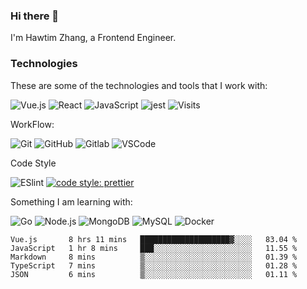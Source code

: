### Hi there 👋

I'm Hawtim Zhang, a Frontend Engineer.

### Technologies

These are some of the technologies and tools that I work with:

![Vue.js](https://img.shields.io/badge/-Vue.js%20-%2335495e.svg?&style=flat-square&logo=vue.js&logoColor=%234FC08D)
![React](https://img.shields.io/badge/-React%20-%2320232a.svg?&style=flat-square&logo=react&logoColor=%2361DAFB)
![JavaScript](https://img.shields.io/badge/-JavaScript-black?style=flat-square&logo=javascript)
![jest](https://jestjs.io/img/jest-badge.svg) 
![Visits](https://badges.pufler.dev/visits/hawtim/hawtim)

WorkFlow: 

![Git](https://img.shields.io/badge/-Git-black?style=flat-square&logo=git)
![GitHub](https://img.shields.io/badge/-Github-%23100000.svg?&style=flat-square&logo=github&logoColor=white)
![Gitlab](https://img.shields.io/badge/-Gitlab-%23330f63.svg?&style=flat-square&logo=gitlab&logoColor=white)
![VSCode](https://img.shields.io/badge/-VSCode-007ACC?style=flat-square&logo=visual-studio-code&logoColor=white)


Code Style

![ESlint](https://img.shields.io/badge/-ESlint-4B32C3?style=flat-square&logo=eslint)
[![code style: prettier](https://img.shields.io/badge/code_style-prettier-ff69b4.svg?style=flat-square)](https://github.com/prettier/prettier)


Something I am learning with:

![Go](https://img.shields.io/badge/-Go-%2300ADD8.svg?&style=flat-square&logo=go&logoColor=white)
![Node.js](https://img.shields.io/badge/-Node.js-339933?style=flat-square&logo=Node.js&logoColor=white)
![MongoDB](https://img.shields.io/badge/-MongoDB-black?style=flat-square&logo=mongodb)
![MySQL](https://img.shields.io/badge/-MySQL-4479A1?style=flat-square&logo=mysql&logoColor=white)
![Docker](https://img.shields.io/badge/-Docker-2496ED?style=flat-square&logo=docker&logoColor=white)


<!--START_SECTION:waka-->
```text
Vue.js       8 hrs 11 mins   ████████████████████▓░░░░   83.04 % 
JavaScript   1 hr 8 mins     ███░░░░░░░░░░░░░░░░░░░░░░   11.55 % 
Markdown     8 mins          ▒░░░░░░░░░░░░░░░░░░░░░░░░   01.39 % 
TypeScript   7 mins          ▒░░░░░░░░░░░░░░░░░░░░░░░░   01.28 % 
JSON         6 mins          ▒░░░░░░░░░░░░░░░░░░░░░░░░   01.11 % 
```
<!--END_SECTION:waka-->
